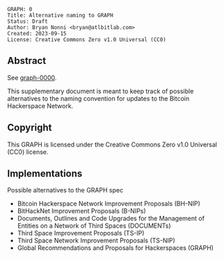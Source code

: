 ```
GRAPH: 0
Title: Alternative naming to GRAPH
Status: Draft
Author: Bryan Nonni <bryan@atlbitlab.com>
Created: 2023-09-15
License: Creative Commons Zero v1.0 Universal (CC0)
```

## Abstract

See [graph-0000](../graph-0000.md).

This supplementary document is meant to keep track of possible alternatives to the naming convention for updates to the Bitcoin Hackerspace Network.

## Copyright

This GRAPH is licensed under the Creative Commons Zero v1.0 Universal (CC0) license.


## Implementations
Possible alternatives to the GRAPH spec

- Bitcoin Hackerspace Network Improvement Proposals (BH-NIP)
- BitHackNet Improvement Proposals (B-NIPs)
- Documents, Outlines and Code Upgrades for the Management of Entities on a Network of Third Spaces (DOCUMENTs)
- Third Space Improvement Proposals (TS-IP)
- Third Space Network Improvement Proposals (TS-NIP)
- Global Recommendations and Proposals for Hackerspaces (GRAPH)


